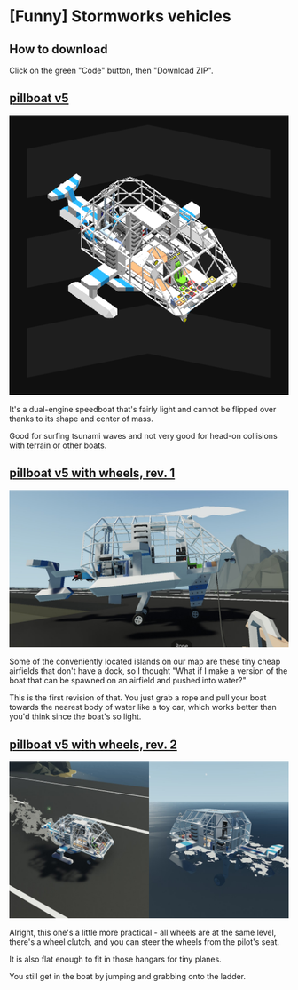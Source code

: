# \[Funny] Stormworks vehicles

## How to download

Click on the green "Code" button, then "Download ZIP".

## [pillboat v5](vehicles/pillboat%20v5.xml)
![](vehicles/pillboat%20v5.png)

It's a dual-engine speedboat that's fairly light and cannot be flipped over thanks to its shape and center of mass.

Good for surfing tsunami waves and not very good for head-on collisions with terrain or other boats.

## [pillboat v5 with wheels, rev. 1](vehicles/pillboat%20v5%20wheeled%20r1.xml)
![](img/pillboat%20v5%20wheeled%20r1.jpg)

Some of the conveniently located islands on our map are these tiny cheap airfields that don't have a dock, so I thought "What if I make a version of the boat that can be spawned on an airfield and pushed into water?"

This is the first revision of that. You just grab a rope and pull your boat towards the nearest body of water like a toy car, which works better than you'd think since the boat's so light.

## [pillboat v5 with wheels, rev. 2](vehicles/pillboat%20v5%20wheeled%20r2.xml)
![](img/pillboat%20v5%20wheeled%20r2.jpg)

Alright, this one's a little more practical - all wheels are at the same level, there's a wheel clutch, and you can steer the wheels from the pilot's seat.

It is also flat enough to fit in those hangars for tiny planes.

You still get in the boat by jumping and grabbing onto the ladder.